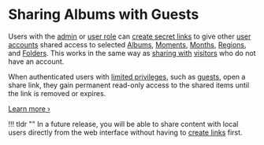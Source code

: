 # Sharing Albums with Guests

Users with the [admin](roles.md#admin) or [user role](roles.md#user) can [create secret links](../share/index.md) to give other [user accounts](index.md) shared access to selected [Albums](../organize/albums.md), [Moments](../organize/moments.md), [Months](../organize/calendar.md), [Regions](../search/index.md#regions), and [Folders](../organize/folders.md). This works in the same way as [sharing with](../share/index.md) [visitors](roles.md#visitor) who do not have an account.

When authenticated users with [limited privileges](roles.md), such as [guests](roles.md#guest), open a share link, they gain permanent read-only access to the shared items until the link is removed or expires.

[Learn more ›](../share/index.md)

!!! tldr ""
    In a future release, you will be able to share content with local users directly from the web interface without having to [create links](../share/index.md) first.
